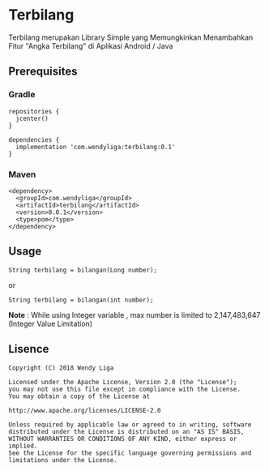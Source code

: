 # Terbilang

Terbilang merupakan Library Simple yang Memungkinkan Menambahkan Fitur "Angka Terbilang" di Aplikasi Android / Java

## Prerequisites

### Gradle

```
repositories {
  jcenter()
}

dependencies {
  implementation 'com.wendyliga:terbilang:0.1'
}
```

### Maven 

```
<dependency>
  <groupId>com.wendyliga</groupId>
  <artifactId>terbilang</artifactId>
  <version>0.0.1</version>
  <type>pom</type>
</dependency>
```

## Usage

```
String terbilang = bilangan(Long number);
```

or

```
String terbilang = bilangan(int number);
```
**Note** : While using Integer variable , max number is limited to 2,147,483,647 (Integer Value Limitation)

## Lisence
```
Copyright (C) 2018 Wendy Liga

Licensed under the Apache License, Version 2.0 (the "License");
you may not use this file except in compliance with the License.
You may obtain a copy of the License at

http://www.apache.org/licenses/LICENSE-2.0

Unless required by applicable law or agreed to in writing, software
distributed under the License is distributed on an "AS IS" BASIS,
WITHOUT WARRANTIES OR CONDITIONS OF ANY KIND, either express or implied.
See the License for the specific language governing permissions and
limitations under the License.

```
